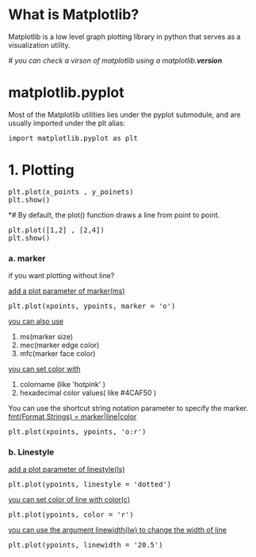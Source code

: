 # What is Matplotlib?

Matplotlib is a low level graph plotting library in python that serves as a visualization utility.

*# you can check a virson of matplotlib using a matplotlib.__version__*

# matplotlib.pyplot

Most of the Matplotlib utilities lies under the pyplot submodule, and are usually imported under the plt alias:

<pre>import matplotlib.pyplot as plt</pre>

# 1. Plotting

<pre>
plt.plot(x_points , y_poinets)
plt.show()
</pre>

*# By default, the plot() function draws a line from point to point.

<pre>
plt.plot([1,2] , [2,4])
plt.show()
</pre>

### a. marker
if you want plotting without line?

[add a plot parameter of marker(ms) ]()
<pre>
plt.plot(xpoints, ypoints, marker = 'o')
</pre>

[you can also use ]()
1. ms(marker size)
2. mec(marker edge color)
3. mfc(marker face color)

[you can set color with]()
1. colorname (like 'hotpink' )
2. hexadecimal color values( like #4CAF50 )


You can use the shortcut string notation parameter to specify the marker.
[fmt(Format Strings) = marker|line|color]()

<pre>
plt.plot(xpoints, ypoints, 'o:r')
</pre>



### b. Linestyle

[add a plot parameter of linestyle(ls) ]()
<pre>
plt.plot(ypoints, linestyle = 'dotted')
</pre>

[you can set color of line with color(c)]()
<pre>
plt.plot(ypoints, color = 'r')
</pre>

[you can use the argument linewidth(lw) to change the width of line]()
<pre>
plt.plot(ypoints, linewidth = '20.5')
</pre>


